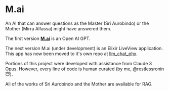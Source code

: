 # M.ai

An AI that can answer questions as the Master (Sri Aurobindo) or the Mother (Mirra Alfassa) might have answered them.

The first version [**M.ai**](https://chat.openai.com/g/g-iAYDHm7Gq-m-ai) is an Open AI GPT.

The next version M.ai (under development) is an Elixir LiveView application. This app has now been moved to it's own repo at [llm_chat_phx](https://github.com/restlessronin/llm_chat_phx).


Portions of this project were developed with assistance from Claude 3 Opus. However, every line of code is human curated (by me, @restlessronin 😇).

All of the works of Sri Aurobindo and the Mother are available for RAG.
